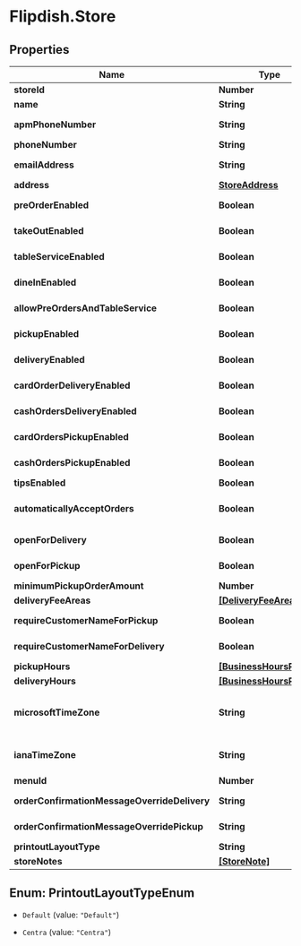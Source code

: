 # Flipdish.Store

## Properties
Name | Type | Description | Notes
------------ | ------------- | ------------- | -------------
**storeId** | **Number** | Store identifier | [optional] 
**name** | **String** | Name | [optional] 
**apmPhoneNumber** | **String** | Automated Phone Marketing number | [optional] 
**phoneNumber** | **String** | Phone number | [optional] 
**emailAddress** | **String** | Email address (visible to customers) | [optional] 
**address** | [**StoreAddress**](StoreAddress.md) | Store address | [optional] 
**preOrderEnabled** | **Boolean** | True if the store accepts pre-orders | [optional] 
**takeOutEnabled** | **Boolean** | True if the store accepts take-out orders | [optional] 
**tableServiceEnabled** | **Boolean** | True if the store has table service | [optional] 
**dineInEnabled** | **Boolean** | True if the store accepts dine-in orders | [optional] 
**allowPreOrdersAndTableService** | **Boolean** | True if both pre-orders and talbe service can be enabled | [optional] 
**pickupEnabled** | **Boolean** | True if the store accepts pickup orders | [optional] 
**deliveryEnabled** | **Boolean** | True if the store accepts delivery orders | [optional] 
**cardOrderDeliveryEnabled** | **Boolean** | True if the store accepts card payment for delivery orders | [optional] 
**cashOrdersDeliveryEnabled** | **Boolean** | True if the store accepts cash payment for delivery orders | [optional] 
**cardOrdersPickupEnabled** | **Boolean** | True if the store accepts card payment for pickup orders | [optional] 
**cashOrdersPickupEnabled** | **Boolean** | True if the store accepts cash payment for pickup orders | [optional] 
**tipsEnabled** | **Boolean** | True if the store accepts tips | [optional] 
**automaticallyAcceptOrders** | **Boolean** | True if the stores orders are automatically accepted in Flipdish | [optional] 
**openForDelivery** | **Boolean** | True if the store is open for delivery | [optional] 
**openForPickup** | **Boolean** | True if the store is open for pickup | [optional] 
**minimumPickupOrderAmount** | **Number** | Minimum pickup order amount | [optional] 
**deliveryFeeAreas** | [**[DeliveryFeeArea]**](DeliveryFeeArea.md) | Delivery fee areas | [optional] 
**requireCustomerNameForPickup** | **Boolean** | True if customer name required for pickup orders | [optional] 
**requireCustomerNameForDelivery** | **Boolean** | True if customer name required for delivery orders | [optional] 
**pickupHours** | [**[BusinessHoursPeriod]**](BusinessHoursPeriod.md) | Pickup hours | [optional] 
**deliveryHours** | [**[BusinessHoursPeriod]**](BusinessHoursPeriod.md) | Delivery hours | [optional] 
**microsoftTimeZone** | **String** | Microsoft Time Zone Index Values (https://msdn.microsoft.com/en-us/library/ms912391) | [optional] 
**ianaTimeZone** | **String** | IANA Time Zone (https://www.iana.org/time-zones) | [optional] 
**menuId** | **Number** | Menu identifier | [optional] 
**orderConfirmationMessageOverrideDelivery** | **String** | Overridden confirmation message for delivery orders | [optional] 
**orderConfirmationMessageOverridePickup** | **String** | Overridden confirmation message for pickup orders | [optional] 
**printoutLayoutType** | **String** | Printout layout | [optional] 
**storeNotes** | [**[StoreNote]**](StoreNote.md) | Store notes | [optional] 


<a name="PrintoutLayoutTypeEnum"></a>
## Enum: PrintoutLayoutTypeEnum


* `Default` (value: `"Default"`)

* `Centra` (value: `"Centra"`)




